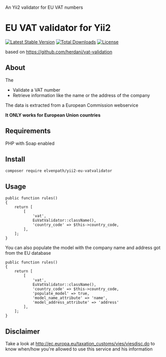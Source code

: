 An Yii2 validator for EU VAT numbers

# EU VAT validator for Yii2 #

[![Latest Stable Version](https://poser.pugx.org/elvenpath/yii2-eu-vatvalidator/v/stable)](https://packagist.org/packages/elvenpath/yii2-eu-vatvalidator)
[![Total Downloads](https://poser.pugx.org/elvenpath/yii2-eu-vatvalidator/downloads)](https://packagist.org/packages/elvenpath/yii2-eu-vatvalidator)
[![License](https://poser.pugx.org/elvenpath/yii2-eu-vatvalidator/license)](https://packagist.org/packages/elvenpath/yii2-eu-vatvalidator)

based on https://github.com/herdani/vat-validation

## About ##
The
- Validate a VAT number
- Retrieve information like the name or the address of the company

The data is extracted from a European Commission webservice

__It ONLY works for European Union countries__

## Requirements ##

PHP with Soap enabled

## Install ##

    composer require elvenpath/yii2-eu-vatvalidator

## Usage ##
    public function rules()
    {
        return [
            [
                'vat',
                EuVatValidator::className(),
                'country_code' => $this->country_code,
            ],
        ];
    }

You can also populate the model with the company name and address got from the EU database

    public function rules()
    {
        return [
            [
                'vat',
                EuVatValidator::className(),
                'country_code' => $this->country_code,
                'populate_model' => true,
                'model_name_attribute' => 'name',
                'model_address_attribute' => 'address'
            ],
        ];
    }

## Disclaimer ##

Take a look at http://ec.europa.eu/taxation_customs/vies/viesdisc.do to know when/how you're allowed to use this service and his information
